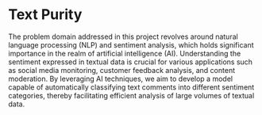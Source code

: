 # Text Purity
 The problem domain addressed in this project revolves around natural language processing (NLP) and sentiment analysis, which holds significant importance in the realm of artificial intelligence (AI). Understanding the sentiment expressed in textual data is crucial for various applications such as social media monitoring, customer feedback analysis, and content moderation. By leveraging AI techniques, we aim to develop a model capable of automatically classifying text comments into different sentiment categories, thereby facilitating efficient analysis of large volumes of textual data.
